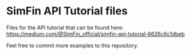 # SimFin API Tutorial files
Files for the API tutorial that can be found here: https://medium.com/@SimFin_official/simfin-api-tutorial-6626c6c1dbeb

Feel free to commit more examples to this repository.